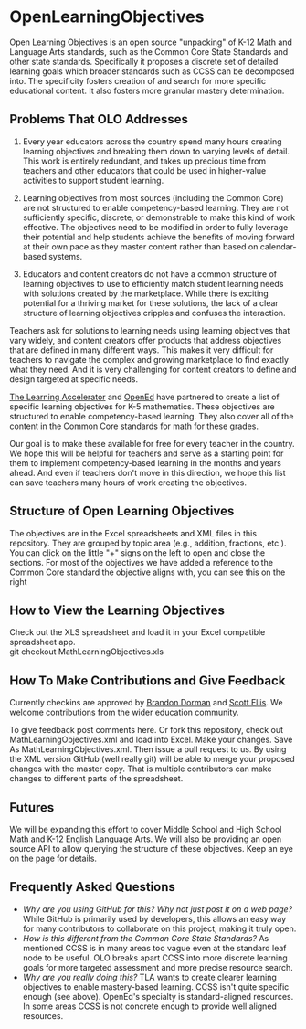 # OpenLearningObjectives

Open Learning Objectives is an open source "unpacking" of K-12 Math and Language Arts standards, such as the Common Core State Standards and other state standards. Specifically it proposes a discrete set of detailed learning goals which broader standards such as CCSS can be decomposed into.   The specificity fosters creation of and search for more specific educational content. It also fosters more granular mastery determination. 

## Problems That OLO Addresses
1. Every year educators across the country spend many hours creating learning objectives and breaking them 
down to varying levels of detail. This work is entirely redundant, and takes up precious time from teachers 
and other educators that could be used in higher-value activities to support student learning.

2. Learning objectives from most sources (including the Common Core) are not structured to enable 
competency-based learning. They are not sufficiently specific, discrete, or demonstrable to make this kind of 
work effective. The objectives need to be modified in order to fully leverage their potential and help students 
achieve the benefits of moving forward at their own pace as they master content rather than based on 
calendar-based systems.

3. Educators and content creators do not have a common structure of learning objectives to use to efficiently 
match student learning needs with solutions created by the marketplace. While there is exciting potential for 
a thriving market for these solutions, the lack of a clear structure of learning objectives cripples and confuses 
the interaction. 

Teachers ask for solutions to learning needs using learning objectives that vary widely, and 
content creators offer products that address objectives that are defined in many different ways. This makes 
it very difficult for teachers to navigate the complex and growing marketplace to find exactly what they need. 
And it is very challenging for content creators to define and design targeted at specific needs.


[The Learning Accelerator](http://www.learningaccelerator.org) and [OpenEd](http://opened.com) have partnered  to create a list of specific learning objectives for K-5 mathematics. These objectives are structured  to enable competency-based learning.  They also cover all of the content in the 
Common Core standards for math for these grades.

Our goal is to make these available for free for every teacher 
in the country. We hope this will be helpful for teachers and serve as a starting 
point for them to implement competency-based learning in the months and years ahead. 
And even if teachers don't move in this direction, we hope this list can save teachers 
many hours of work creating the objectives.

## Structure of Open Learning Objectives
The objectives are in the Excel spreadsheets and XML files in this repository. They are grouped by topic area 
(e.g., addition, fractions, etc.). You can click on the little "+" signs on the 
left to open and close the sections. For most of the objectives we have added a 
reference to the Common Core standard the objective aligns with, you can see this 
on the right

## How to View the Learning Objectives 
Check out the XLS spreadsheet and load it in your Excel compatible spreadsheet app.  
  git checkout MathLearningObjectives.xls

## How To Make Contributions and Give Feedback  

Currently checkins are approved by [Brandon Dorman](mailto:brandon@opened.com) and [Scott Ellis](scott.ellis@learningaccelerator.org).  We welcome contributions from the wider education community. 

To give feedback post comments here.  Or fork this repository, check out MathLearningObjectives.xml and load into Excel. Make your changes.  Save As MathLearningObjectives.xml.  Then issue a pull request to us.  By using the XML version GitHub (well really git) will be able to merge your proposed changes with the master copy.  That is multiple contributors can make changes to different parts of the spreadsheet.

## Futures 
We will be expanding this effort to cover Middle School and High School Math and K-12 English Language Arts.  We will also be providing an open source API to allow querying the structure of these objectives.   Keep an eye on the page for details. 

## Frequently Asked Questions
* *Why are you using GitHub for this? Why not just post it on a web page?*
While GitHub is primarily used by developers, this allows an easy way for many contributors to collaborate on this project, making it truly open.
* *How is this different from the Common Core State Standards?*
As mentioned CCSS is in many areas too vague even at the standard leaf node to be useful.  OLO breaks apart CCSS into more discrete learning goals for more targeted assessment and more precise resource search. 
* *Why are you really doing this?*
TLA wants to create clearer learning objectives to enable mastery-based learning.  CCSS isn't quite specific enough (see above).  OpenEd's specialty is standard-aligned resources. In some areas CCSS is not concrete enough to provide well aligned resources.  
